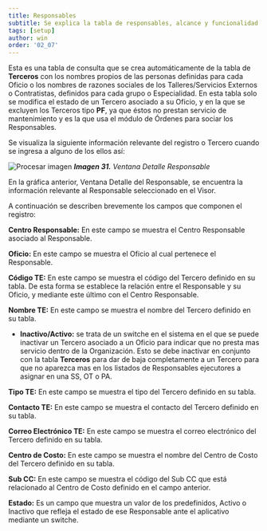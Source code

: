 ```yaml
---
title: Responsables
subtitle: Se explica la tabla de responsables, alcance y funcionalidad.
tags: [setup]
author: win
order: '02_07'
---
```


Esta es una tabla de consulta que se crea automáticamente de la tabla de **Terceros** con los nombres propios de las personas definidas para cada Oficio o los nombres de razones sociales de los Talleres/Servicios Externos o Contratistas, definidos  para  cada grupo o Especialidad. En esta tabla solo se modifica el estado de un Tercero asociado a su Oficio, y en la que se excluyen los Terceros tipo **PF**, ya que éstos no prestan servicio de mantenimiento y es la que usa el módulo de <a class="btn cl-white bg-blue px-6"> Órdenes </a> para sociar los Responsables.

Se visualiza la siguiente información relevante del registro o Tercero cuando se ingresa a alguno de los ellos así:

![Procesar imagen](../../assets/images/cap02/chp02_img47.png)
_**Imagen 31.** Ventana Detalle Responsable_

En la gráfica anterior, Ventana Detalle del Responsable, se encuentra la información relevante al Responsable seleccionado en el Visor.

A continuación se describen brevemente los campos que componen el registro:

**Centro Responsable:** En este campo se muestra el Centro Responsable asociado al Responsable.

**Oficio:** En este campo se muestra el Oficio al cual pertenece el Responsable.

**Código TE:** En este campo se muestra el código del Tercero  definido en su tabla. De esta forma se establece la relación entre el Responsable y su Oficio, y mediante este último con el Centro Responsable.

**Nombre TE:** En este campo se muestra el nombre del Tercero definido en su tabla.

- **Inactivo/Activo:** se trata de un switche en el sistema en el que se puede inactivar un Tercero asociado a un Oficio para indicar que no presta mas servicio dentro de la Organización. Esto se debe inactivar en conjunto con la tabla **Terceros** para dar de baja completamente a un Tercero para que no aparezca mas en los listados de Responsables ejecutores a asignar en una SS, OT o PA.


**Tipo TE:** En este campo se muestra el tipo del Tercero definido en su tabla.

**Contacto TE:** En este campo se muestra el contacto del Tercero definido en su tabla.

**Correo Electrónico TE:** En este campo se muestra el correo electrónico del Tercero definido en su tabla.

**Centro de Costo:** En este campo se muestra el nombre del Centro de Costo del Tercero definido en su tabla.

**Sub CC:** En este campo se muestra el código del Sub CC que está relacionado al Centro de Costo definido en el campo anterior.

**Estado:** Es un campo que muestra un valor de los predefinidos, Activo o Inactivo que refleja el estado de ese Responsable ante el aplicativo mediante un switche.
